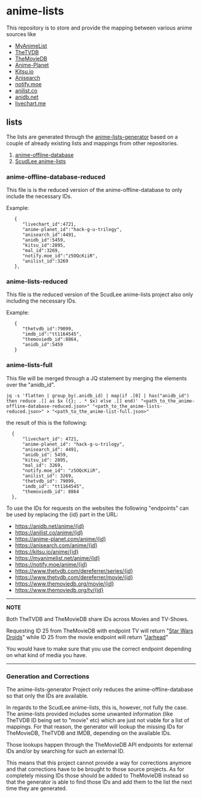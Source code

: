 # anime-lists

This repository is to store and provide the mapping between various anime sources like

* [MyAnimeList](https://myanimelist.net/)
* [TheTVDB](https://thetvdb.com/)
* [TheMovieDB](https://www.themoviedb.org/)
* [Anime-Planet](https://www.anime-planet.com/)
* [Kitsu.io](https://kitsu.io/)
* [Anisearch](https://www.anisearch.com/)
* [notify.moe](https://notify.moe/)
* [anilist.co](https://anilist.co/)
* [anidb.net](https://anidb.net/)
* [livechart.me](https://www.livechart.me/)

## lists

The lists are generated through the [anime-lists-generator](https://github.com/Fribb/anime-lists-generator) based on a couple of already existing lists and mappings from other repositories.

1. [anime-offline-database](https://github.com/manami-project/anime-offline-database/)
2. [ScudLee anime-lists](https://github.com/ScudLee/anime-lists/)

### anime-offline-database-reduced

This file is is the reduced version of the anime-offline-database to only include the necessary IDs.

Example:

```
   {
      "livechart_id":4721,
      "anime-planet_id":"hack-g-u-trilogy",
      "anisearch_id":4491,
      "anidb_id":5459,
      "kitsu_id":2895,
      "mal_id":3269,
      "notify.moe_id":"z5OQcKiiR",
      "anilist_id":3269
   },
```

### anime-lists-reduced

This file is the reduced version of the ScudLee anime-lists project also only including the necessary IDs.

Example:

```
   {
      "thetvdb_id":79099,
      "imdb_id":"tt1164545",
      "themoviedb_id":8864,
      "anidb_id":5459
   }
```

### anime-lists-full

This file will be merged through a JQ statement by merging the elements over the "anidb_id".

```
jq -s 'flatten | group_by(.anidb_id) | map(if .[0] | has("anidb_id") then reduce .[] as $x ({}; . * $x) else .[] end)' "<path_to_the_anime-offline-database-reduced.json>" "<path_to_the_anime-lists-reduced.json>" > "<path_to_the_anime-list-full.json>"
```

the result of this is the following:

```
  {
      "livechart_id": 4721,
      "anime-planet_id": "hack-g-u-trilogy",
      "anisearch_id": 4491,
      "anidb_id": 5459,
      "kitsu_id": 2895,
      "mal_id": 3269,
      "notify.moe_id": "z5OQcKiiR",
      "anilist_id": 3269,
      "thetvdb_id": 79099,
      "imdb_id": "tt1164545",
      "themoviedb_id": 8864
  },
```

To use the IDs for requests on the websites the following "endpoints" can be used by replacing the {id} part in the URL:

* https://anidb.net/anime/{id}
* https://anilist.co/anime/{id}
* https://anime-planet.com/anime/{id}
* https://anisearch.com/anime/{id}
* https://kitsu.io/anime/{id}
* https://myanimelist.net/anime/{id}
* https://notify.moe/anime/{id}
* https://www.thetvdb.com/dereferrer/series/{id}
* https://www.thetvdb.com/dereferrer/movie/{id}
* https://www.themoviedb.org/movie/{id}
* https://www.themoviedb.org/tv/{id}

---
**NOTE**

Both TheTVDB and TheMovieDB share IDs across Movies and TV-Shows.

Requesting ID 25 from TheMovieDB with endpoint TV will return "[Star Wars Droids](https://www.themoviedb.org/tv/25)"
while ID 25 from the movie endpoint will return "[Jarhead](https://www.themoviedb.org/movie/25-jarhead)"

You would have to make sure that you use the correct endpoint depending on what kind of media you have.

---

### Generation and Corrections

The anime-lists-generator Project only reduces the anime-offline-database so that only the IDs are available.

In regards to the ScudLee anime-lists, this is, however, not fully the case.
The anime-lists provided includes some unwanted information (like TheTVDB ID being set to "movie" etc) which are just not viable for a list of mappings.
For that reason, the generator will lookup the missing IDs for TheMovieDB, TheTVDB and IMDB, depending on the available IDs.

Those lookups happen through the TheMovieDB API endpoints for external IDs and/or by searching for such an external ID.

This means that this project cannot provide a way for corrections anymore and that corrections have to be brought to those source projects.
As for completely missing IDs those should be added to TheMovieDB instead so that the generator is able to find those IDs and add them to the list the next time they are generated.